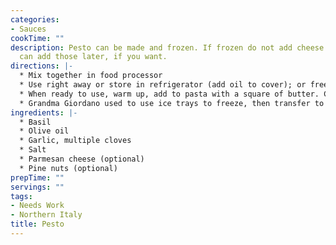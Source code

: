 ```yaml
---
categories:
- Sauces
cookTime: ""
description: Pesto can be made and frozen. If frozen do not add cheese or nuts; you
  can add those later, if you want.
directions: |-
  * Mix together in food processor
  * Use right away or store in refrigerator (add oil to cover); or freeze
  * When ready to use, warm up, add to pasta with a square of butter. Cheese can be added to individual plates. Stephanie uses Nutritional Yeast and salt to replace cheese.
  * Grandma Giordano used to use ice trays to freeze, then transfer to freezer bag
ingredients: |-
  * Basil
  * Olive oil
  * Garlic, multiple cloves
  * Salt
  * Parmesan cheese (optional)
  * Pine nuts (optional)
prepTime: ""
servings: ""
tags:
- Needs Work
- Northern Italy
title: Pesto
---
```

